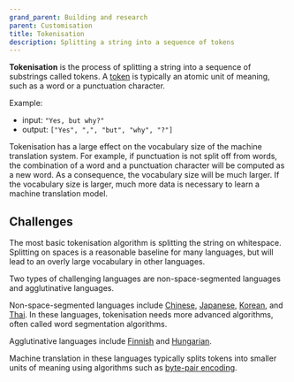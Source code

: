 ```yaml
---
grand_parent: Building and research
parent: Customisation
title: Tokenisation
description: Splitting a string into a sequence of tokens
---
```


**Tokenisation** is the process of splitting a string into a sequence of substrings called tokens.
A [token](/concepts/token.md) is typically an atomic unit of meaning, such as a word or a punctuation character.

Example:

- input: `"Yes, but why?"`
- output: `["Yes", ",", "but", "why", "?"]`

Tokenisation has a large effect on the vocabulary size of the machine translation system.
For example, if punctuation is not split off from words, the combination of a word and a punctuation character will be computed as a new word.
As a consequence, the vocabulary size will be much larger.
If the vocabulary size is larger, much more data is necessary to learn a machine translation model.

## Challenges

The most basic tokenisation algorithm is splitting the string on whitespace.
Splitting on spaces is a reasonable baseline for many languages, but will lead to an overly large vocabulary in other languages.

Two types of challenging languages are non-space-segmented languages and agglutinative languages.

Non-space-segmented languages include [Chinese](/languages/chinese.md), [Japanese](/languages/japanese.md), [Korean](/languages/korean.md), and [Thai](/languages/thai.md).
In these languages, tokenisation needs more advanced algorithms, often called word segmentation algorithms.

Agglutinative languages include [Finnish](/languages/finnish.md) and [Hungarian](/languages/hungarian.md).

Machine translation in these languages typically splits tokens into smaller units of meaning using algorithms such as [byte-pair encoding](/approaches/byte-pair-encoding.md).
